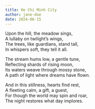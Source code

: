 ```yaml
---
title: Ho Chi Minh City
author: jane-doe
date: 2024-06-15
---
```


Upon the hill, the meadow sings,  
A lullaby on twilight’s wings,  
The trees, like guardians, stand tall,  
In whispers soft, they tell it all.  

The stream hums low, a gentle tune,  
Reflecting shards of rising moon,  
Its waters weave through mossy stone,  
A path of light where dreams have flown.  

And in this stillness, hearts find rest,  
A fleeting calm, a gift, a guest,  
For though the world may spin and roar,  
The night restores what day implores.
